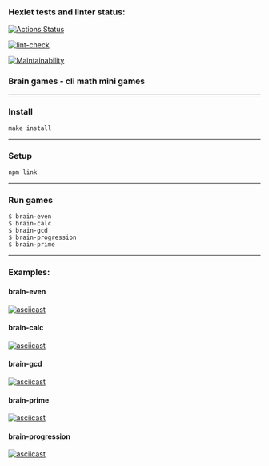 ### Hexlet tests and linter status:
[![Actions Status](https://github.com/Finnko/frontend-project-lvl1/workflows/hexlet-check/badge.svg)](https://github.com/Finnko/frontend-project-lvl1/actions)

[![lint-check](https://github.com/Finnko/frontend-project-lvl1/actions/workflows/lint-check.yml/badge.svg)](https://github.com/Finnko/frontend-project-lvl1/actions)

[![Maintainability](https://api.codeclimate.com/v1/badges/a99a88d28ad37a79dbf6/maintainability)](https://github.com/Finnko/frontend-project-lvl1/actions/)

### Brain games - cli math mini games

--- 

### Install

`make install`

---

### Setup

`npm link`

---

### Run games

```
$ brain-even
$ brain-calc
$ brain-gcd
$ brain-progression
$ brain-prime
```
---

### Examples:

#### brain-even

[![asciicast](https://asciinema.org/a/uq3Pjezf9DvbogKvNB2n7CFw8.svg)](https://asciinema.org/a/uq3Pjezf9DvbogKvNB2n7CFw8)

#### brain-calc

[![asciicast](https://asciinema.org/a/1BRFhrERk96qkmpCU89cMeDhn.svg)](https://asciinema.org/a/1BRFhrERk96qkmpCU89cMeDhn)

#### brain-gcd

[![asciicast](https://asciinema.org/a/4FuW2tfXkNBbR8xb9EvjnkLAX.svg)](https://asciinema.org/a/4FuW2tfXkNBbR8xb9EvjnkLAX)

#### brain-prime

[![asciicast](https://asciinema.org/a/twCeaGh1zrLdA1QJVsPt9JoOT.svg)](https://asciinema.org/a/twCeaGh1zrLdA1QJVsPt9JoOT)

#### brain-progression

[![asciicast](https://asciinema.org/a/S1MMQOdCbQ1tuQ8FVid0gx55I.svg)](https://asciinema.org/a/S1MMQOdCbQ1tuQ8FVid0gx55I)
